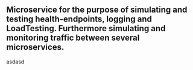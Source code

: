 ## Microservice for the purpose of simulating and testing health-endpoints, logging and LoadTesting. Furthermore simulating and monitoring traffic between several microservices.
asdasd
